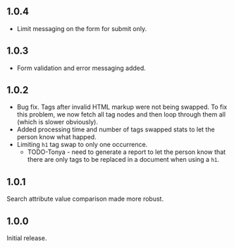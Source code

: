 ## 1.0.4

- Limit messaging on the form for submit only.

## 1.0.3

- Form validation and error messaging added.

## 1.0.2

- Bug fix. Tags after invalid HTML markup were not being swapped.  To fix this problem, we now fetch all tag nodes and then loop through them all (which is slower obviously).
- Added processing time and number of tags swapped stats to let the person know what happed.
- Limiting `h1` tag swap to only one occurrence.
    - TODO-Tonya - need to generate a report to let the person know that there are only tags to be replaced in a document when using a `h1`.

## 1.0.1

Search attribute value comparison made more robust.

## 1.0.0

Initial release.